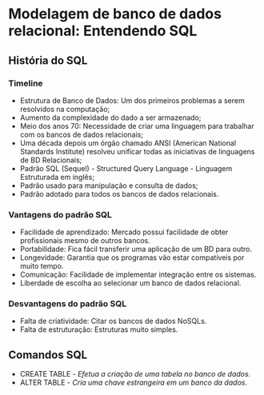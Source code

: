 # Modelagem de banco de dados relacional: Entendendo SQL

## História do SQL

### Timeline 

- Estrutura de Banco de Dados: Um dos primeiros problemas a serem resolvidos na computação;
- Aumento da complexidade do dado a ser armazenado;
- Meio dos anos 70: Necessidade de criar uma linguagem para trabalhar com os bancos de dados relacionais;
- Uma década depois um órgão chamado ANSI (American National Standards Institute) resolveu unificar todas as iniciativas de linguagens de BD Relacionais;
- Padrão SQL (Sequel) - Structured Query Language - Linguagem Estruturada em inglês;
- Padrão usado para manipulação e consulta de dados;
- Padrão adotado para todos os bancos de dados relacionais.


### Vantagens do padrão SQL

- Facilidade de aprendizado: Mercado possui facilidade de obter profissionais mesmo de outros bancos.
- Portabilidade: Fica fácil transferir uma aplicação de um BD para outro.
- Longevidade: Garantia que os programas vão estar compatíveis por muito tempo.
- Comunicação: Facilidade de implementar integração entre os sistemas.
- Liberdade de escolha ao selecionar um banco de dados relacional.

### Desvantagens do padrão SQL

- Falta de criatividade: Citar os bancos de dados NoSQLs.
- Falta de estruturação: Estruturas muito simples.

## Comandos SQL

- CREATE TABLE - *Efetua a criação de uma tabela no banco de dados.*
- ALTER TABLE - *Cria uma chave estrangeira em um banco da dados.*
